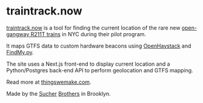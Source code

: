 # traintrack.now

[traintrack.now](https://traintrack.now) is a tool for finding the current location of the rare new [open-gangway R211T trains](https://en.wikipedia.org/wiki/R211_(New_York_City_Subway_car)#Open-gangway_trains) in NYC during their pilot program.

It maps GTFS data to custom hardware beacons using [OpenHaystack](https://github.com/seemoo-lab/openhaystack/) and [FindMy.py](https://github.com/malmeloo/FindMy.py/).

The site uses a Next.js front-end to display current location and a Python/Postgres back-end API to perform geolocation and GTFS mapping.

Read more at [thingswemake.com](https://thingswemake.com/the-open-open-gangway-gang/).

Made by the [Sucher](https://thingswemake.com) [Brothers](https://www.jordansucher.com) in Brooklyn.